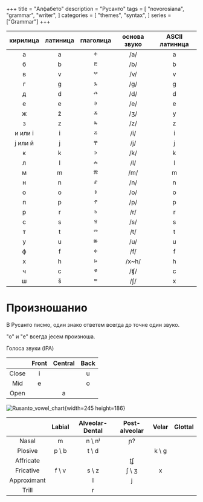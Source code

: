 +++
title = "Алфабето"
description = "Русанто"
tags = [
    "novorosiana",
    "grammar",
    "writer",
]
categories = [
    "themes",
    "syntax",
]
series = ["Grammar"]
+++

| кирилица | латиница | глаголица  | основа звуко | ASCII латиница |
|:----------:|:----------:|:-----------:|:--------------:|:-----------:|
| а        |   a       |    ⰰ       | /a/          |     a      |
| б        |    b      |     ⰱ      |    /b/          |    b       |
| в        |    v      |      ⰲ     |       /v/       |     v      |
| г        |     g     |    ⰳ       |      /g/        |    g   |
| д        |    d      |     ⰴ      |      /d/        |     d      |
| е        |     e     |     ⰵ      |       /e/       |      e     |
| ж        |     ž     |     ⰶ      |       /ʒ/       |      y     |
| з        |     z     |      ⰸ     |       /z/       |      z     |
| и или і |     i     |     ⰻ      |       /i/       |       i    |
| ј или й |    j      |     ⰹ      |      /j/        |       j    |
| к        |      k   |       ⰽ     |      /k/        |     k      |
| л        |     l    |     ⰾ      |       /l/       |      l     |
| м        |    m      |      ⰿ     |      /m/        |      m     |
| н        |     n     |      ⱀ     |       /n/       |      n     |
| о        |     o     |     ⱁ      |       /o/      |     o      |
| п        |     p     |     ⱂ      |       /p/       |     p      |
| р        |     r     |     ⱃ      |      /r/        |      r     |
| с        |     s     |     ⱄ      |       /s/       |      s     |
| т        |     t     |     ⱅ      |       /t/       |      t    |
| у        |     u     |     ⱆ      |       /u/       |      u     |
| ф        |     f     |     ⱇ      |       /f/       |      f     |
| х        |     h     |     ⱈ      |      /x~h/        |      h     |
| ч        |     c     |     ⱍ      |       /ʧ/       |      c     |
| ш        |     š     |     ⱎ      |       /ʃ/      |       x    |


# Произношанио

В Русанто писмо, один знако ответем всегда до точне один звуко.

"о" и "е" всегда јесем произноша.

Голоса звуки (IPA)

|        |  Front  | Central | Back  |
|:------:|:-------:|:-------:|:-----:|
| Close  |   i     |         |   u   |
|  Mid   |   e     |         |   o   |
|  Open  |         |  a      |       |

![Rusanto_vowel_chart](/Rusanto_vowel_chart.svg){width=245 height=186}

|         | Labial  | Alveolar-Dental  | Post-alveolar | Velar | Glottal |
|:-------:|:-------:|:--------:|:-------:|:-------:|:-------:|
| Nasal      | m    | n  \ nʲ  |   ɲ?    |         |         |
| Plosive    |p \ b | t \ d    |         | k \ g   |         |
| Affricate  |      |      |  t͜ʃ    |         |         |
| Fricative  | f \ v|  s \ z   | ʃ \ ʒ   |  x      |         |
| Approximant|      |  l       |  j      |         |         |
| Trill      |      |  r       |         |         |         |



